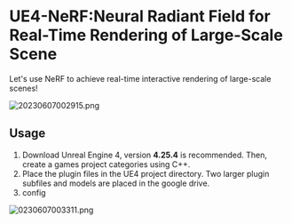 # UE4-NeRF:Neural Radiant Field for Real-Time Rendering of Large-Scale Scene

Let's use NeRF to achieve real-time interactive rendering of large-scale scenes!

![20230607002915.png](https://s2.loli.net/2023/06/07/YZU931vW7iD6ATa.png)

## Usage

1. Download Unreal Engine 4,  version **4.25.4** is recommended. Then, create a games project categories using C++.
2. Place the plugin files in the UE4 project directory.  Two larger plugin subfiles and models are placed in the google drive.
3. config

![0230607003311.png](https://s2.loli.net/2023/06/07/nrRm7HuWLJX1Uzk.png)

